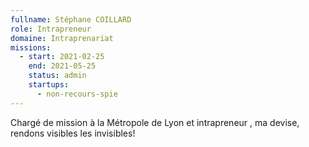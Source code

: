 ```yaml
---
fullname: Stéphane COILLARD
role: Intrapreneur
domaine: Intraprenariat
missions:
  - start: 2021-02-25
    end: 2021-05-25
    status: admin
    startups:
      - non-recours-spie
---
```

Chargé de mission à la Métropole de Lyon et intrapreneur , ma devise, rendons visibles les invisibles!